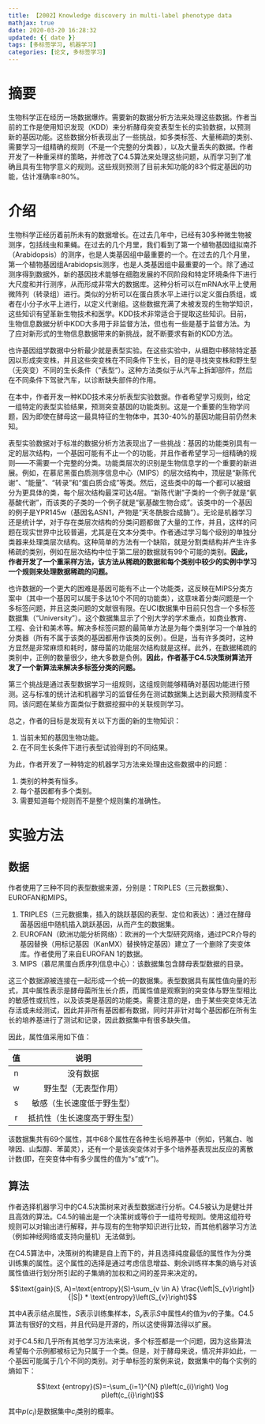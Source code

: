 ```yaml
---
title: 【2002】Knowledge discovery in multi-label phenotype data
mathjax: true
date: 2020-03-20 16:28:32
updated: {{ date }}
tags: [多标签学习, 机器学习]
categories: [论文, 多标签学习]
---
```


# 摘要

生物科学正在经历一场数据爆炸。需要新的数据分析方法来处理这些数据。作者当前的工作是使用知识发现（KDD）来分析酵母突变表型生长的实验数据，以预测新的基因功能。这些数据分析表现出了一些挑战，如多类标签、大量稀疏的类别、需要学习一组精确的规则（不是一个完整的分类器），以及大量丢失的数据。作者开发了一种重采样的策略，并修改了C4.5算法来处理这些问题，从而学习到了准确且具有生物学意义的规则。这些规则预测了目前未知功能的83个假定基因的功能，估计准确率≥80%。

# 介绍

生物科学正经历着前所未有的数据增长。在过去几年中，已经有30多种微生物被测序，包括线虫和果蝇。在过去的几个月里，我们看到了第一个植物基因组拟南芥（Arabidopsis）的测序，也是人类基因组中最重要的一个。在过去的几个月里，第一个植物基因组Arabidopsis测序，也是人类基因组中最重要的一个。除了通过测序得到数据外，新的基因技术能够在细胞发展的不同阶段和特定环境条件下进行大尺度和并行测序，从而形成非常大的数据库。这种分析可以在mRNA水平上使用微阵列（转录组）进行。类似的分析可以在蛋白质水平上进行以定义蛋白质组，或者在小分子水平上进行，以定义代谢组。这些数据充满了未被发现的生物学知识，这些知识有望革新生物技术和医学。KDD技术非常适合于提取这些知识。目前，生物信息数据分析中KDD大多用于非监督方法，但也有一些是基于监督方法。为了应对新形式的生物信息数据带来的新挑战，就不断要求有新的KDD方法。

也许基因组学数据中分析最少就是表型实验。在这些实验中，从细胞中移除特定基因以形成突变株，并且这些突变株在不同条件下生长，目的是寻找突变株和野生型（无突变）不同的生长条件（“表型“）。这种方法类似于从汽车上拆卸部件，然后在不同条件下驾驶汽车，以诊断缺失部件的作用。

在本中，作者开发一种KDD技术来分析表型实验数据。作者希望学习规则，给定一组特定的表型实验结果，预测突变基因的功能类别。这是一个重要的生物学问题，因为即使在酵母这一最具特征的生物体中，其30-40%的基因功能目前仍然未知。

表型实验数据对于标准的数据分析方法表现出了一些挑战：基因的功能类别具有一定的层次结构，一个基因可能有不止一个的功能，并且作者希望学习一组精确的规则——不需要一个完整的分类。功能类层次的识别是生物信息学的一个重要的新进展。例如，在慕尼黑蛋白质测序信息中心（MIPS）的层次结构中，顶层是“新陈代谢”、“能量”、“转录”和“蛋白质合成”等类。然后，这些类中的每一个都可以被细分为更具体的类，每个层次结构最深可达4层。“新陈代谢”子类的一个例子就是“氨基酸代谢”，而该类的子类的一个例子就是“氨基酸生物合成”。该类中的一个基因的例子是YPR145w（基因名ASN1，产物是“天冬酰胺合成酶”）。无论是机器学习还是统计学，对于存在类层次结构的分类问题都做了大量的工作，并且，这样的问题在现实世界中比较普遍，尤其是在文本分类中。作者通过学习每个级别的单独分类器来处理类层次结构。这种简单的方法有一个缺陷，就是分割类结构并产生许多稀疏的类别，例如在层次结构中位于第二层的数据就有99个可能的类别。**因此，作者开发了一个重采样方法，该方法从稀疏的数据和每个类别中较少的实例中学习一个规则来处理数据稀疏的问题。**

也许数据的一个更大的困难是基因可能有不止一个功能类，这反映在MIPS分类方案中（其中一个基因可以属于多达10个不同的功能类），这意味着分类问题是一个多标签问题，并且这类问题的文献很有限。在UCI数据集中目前只包含一个多标签数据集（“University”）。这个数据集显示了个别大学的学术重点，如商业教育、工程、会计和美术等。解决多标签问题的最简单方法是为每个类别学习一个单独的分类器（所有不属于该类的基因都用作该类的反例）。但是，当有许多类时，这种方显然是非常麻烦和耗时，酵母菌的功能层次结构就是这样。此外，在数据稀疏的类别中，正例的数量很少，绝大多数是负例。**因此，作者基于C4.5决策树算法开发了一个新算法来解决多标签分类的问题。**

第三个挑战是通过表型数据学习一组规则，这组规则能够精确对基因功能进行预测。这与标准的统计法和机器学习的监督任务在测试数据集上达到最大预测精度不同。该问题在某些方面类似于数据挖掘中的关联规则学习。

总之，作者的目标是发现有关以下方面的新的生物知识：

1. 当前未知的基因生物功能。
2. 在不同生长条件下进行表型试验得到的不同结果。

为此，作者开发了一种特定的机器学习方法来处理由这些数据中的问题：

1. 类别的种类有恒多。
2. 每个基因都有多个类别。
3. 需要知道每个规则而不是整个规则集的准确性。

# 实验方法

## 数据

作者使用了三种不同的表型数据来源，分别是：TRIPLES（三元数据集）、EUROFAN和MIPS。

1. TRIPLES（三元数据集，插入的跳跃基因的表型、定位和表达）：通过在酵母菌基因组中随机插入跳跃基因，从而产生的数据集。
2. EUROFAN（欧洲功能分析网络）：欧洲的一个大型研究网络，通过PCR介导的基因替换（用标记基因（KanMX）替换特定基因）建立了一个删除了突变体库。作者使用了来自EUROFAN 1的数据。
3. MIPS（慕尼黑蛋白质序列信息中心）：该数据集包含酵母表型数据的目录。

这三个数据源被连接在一起形成一个统一的数据集。表型数据具有属性值向量的形式，其中属性表示是酵母菌所生长介质，而属性值是观察到的突变体与野生型相比的敏感性或抗性，以及该类是基因的功能类。需要注意的是，由于某些突变体无法存活或未经测试，因此并非所有基因都有数据，同时并非针对每个基因都在所有生长的培养基进行了测试和记录，因此数据集中有很多缺失值。

因此，属性值采用如下值：

| 值 | 说明 |
| :--: | :--: |
| n | 没有数据 |
| w | 野生型（无表型作用） |
| s | 敏感（生长速度低于野生型） |
| r | 抵抗性（生长速度高于野生型） |

该数据集共有69个属性，其中68个属性在各种生长培养基中（例如，钙氟白、咖啡因、山梨醇、苯菌灵），还有一个是该突变体对于多个培养基表现出反应的离散计数(即，在突变体中有多少属性的值为“s”或“r”)。

## 算法

作者选择机器学习中的C4.5决策树来对表型数据进行分析。C4.5被认为是健壮并且高效的算法。C4.5的输出是一个决策树或等价于一组符号规则。使用这组符号规则可以对输出进行解释，并与现有的生物学知识进行比较，而其他机器学习方法（例如神经网络或支持向量机）无法做到。

在C4.5算法中，决策树的构建是自上而下的，并且选择纯度最低的属性作为分类训练集的属性。这个属性的选择是通过考虑信息增益、剩余训练样本集的熵与对该属性值进行划分所引起的子集熵的加权和之间的差异来决定的。

$$\text{gain}(S, A)=\text{entropy}(S)-\sum_{v \in A} \frac{\left|S_{v}\right|}{|S|} * \text{entropy}\left(S_{v}\right)$$

其中$A$表示结点属性，$S$表示训练集样本，$S_{v}$表示$S$中属性$A$的值为$v$的子集。C4.5算法有很好的文档，并且代码是开源的，所以这使得算法得以扩展。

对于C4.5和几乎所有其他学习方法来说，多个标签都是一个问题，因为这些算法希望每个示例都被标记为只属于一个类。但是，对于酵母来说，情况并非如此，一个基因可能属于几个不同的类别。对于单标签的案例来说，数据集中的每个实例的熵如下：

$$\text {entropy}(S)=-\sum_{i=1}^{N} p\left(c_{i}\right) \log p\left(c_{i}\right)$$

其中$p\left(c_{i}\right)$是数据集中$c_{i}$类别的概率。